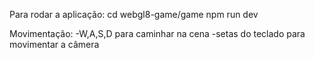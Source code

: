 Para rodar a aplicação: 
cd webgl8-game/game
npm run dev

Movimentação:
-W,A,S,D para caminhar na cena
-setas do teclado para movimentar a câmera


